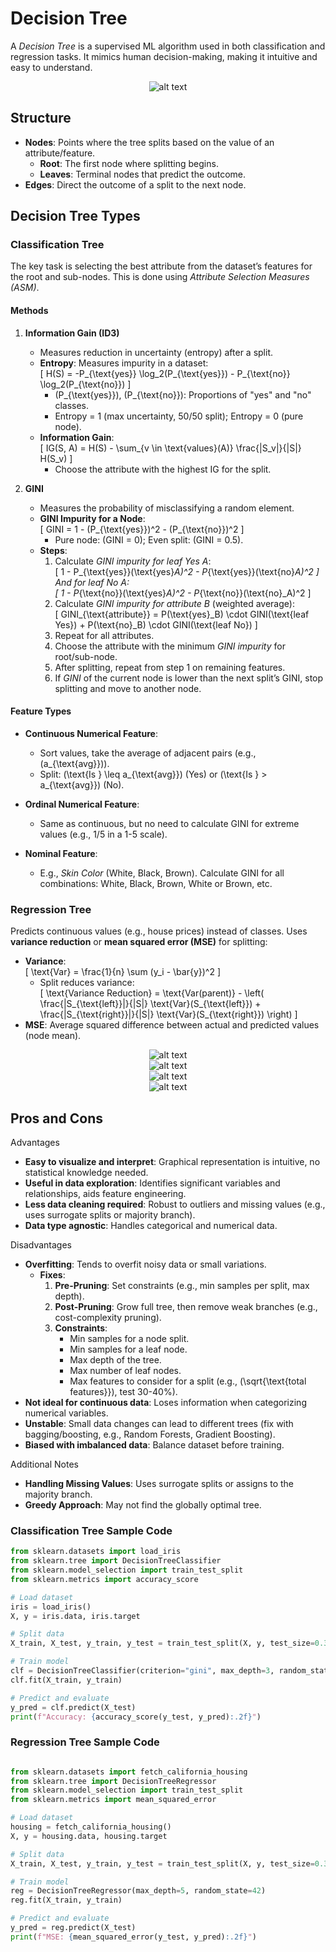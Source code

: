 # **Decision Tree**

A *Decision Tree* is a supervised ML algorithm used in both classification and regression tasks. It mimics human decision-making, making it intuitive and easy to understand.

<center>

![alt text](img/image7.png)

</center>

## **Structure**

- **Nodes**: Points where the tree splits based on the value of an attribute/feature.
  - **Root**: The first node where splitting begins.
  - **Leaves**: Terminal nodes that predict the outcome.
- **Edges**: Direct the outcome of a split to the next node.

## **Decision Tree Types**

### **Classification Tree**

The key task is selecting the best attribute from the dataset’s features for the root and sub-nodes. This is done using *Attribute Selection Measures (ASM)*.

#### **Methods**

1. **Information Gain (ID3)**  

   - Measures reduction in uncertainty (entropy) after a split.  
   - **Entropy**: Measures impurity in a dataset:  
     \[
     H(S) = -P_{\text{yes}} \log_2(P_{\text{yes}}) - P_{\text{no}} \log_2(P_{\text{no}})
     \]
     - \(P_{\text{yes}}\), \(P_{\text{no}}\): Proportions of "yes" and "no" classes.
     - Entropy = 1 (max uncertainty, 50/50 split); Entropy = 0 (pure node).  
   - **Information Gain**:  
     \[
     IG(S, A) = H(S) - \sum_{v \in \text{values}(A)} \frac{|S_v|}{|S|} H(S_v)
     \]
     - Choose the attribute with the highest IG for the split.

2. **GINI**  
   - Measures the probability of misclassifying a random element.  
   - **GINI Impurity for a Node**:  
     \[
     GINI = 1 - (P_{\text{yes}})^2 - (P_{\text{no}})^2
     \]
     - Pure node: \(GINI = 0\); Even split: \(GINI = 0.5\).  
   - **Steps**:  
     1. Calculate *GINI impurity for leaf Yes A*:  
        \[
        1 - P_{\text{yes}}(\text{yes}_A)^2 - P_{\text{yes}}(\text{no}_A)^2
        \]
        And for *leaf No A*:  
        \[
        1 - P_{\text{no}}(\text{yes}_A)^2 - P_{\text{no}}(\text{no}_A)^2
        \]
     2. Calculate *GINI impurity for attribute B* (weighted average):  
        \[
        GINI_{\text{attribute}} = P(\text{yes}_B) \cdot GINI(\text{leaf Yes}) + P(\text{no}_B) \cdot GINI(\text{leaf No})
        \]
     3. Repeat for all attributes.  
     4. Choose the attribute with the minimum *GINI impurity* for root/sub-node.  
     5. After splitting, repeat from step 1 on remaining features.  
     6. If *GINI* of the current node is lower than the next split’s GINI, stop splitting and move to another node.

#### **Feature Types**

- **Continuous Numerical Feature**:  

  - Sort values, take the average of adjacent pairs (e.g., \(a_{\text{avg}}\)).  
  - Split: \(\text{Is } \leq a_{\text{avg}}\) (Yes) or \(\text{Is } > a_{\text{avg}}\) (No).  
- **Ordinal Numerical Feature**:  
  - Same as continuous, but no need to calculate GINI for extreme values (e.g., 1/5 in a 1-5 scale).  
- **Nominal Feature**:  
  - E.g., *Skin Color* (White, Black, Brown). Calculate GINI for all combinations: White, Black, Brown, White or Brown, etc.

### **Regression Tree**

Predicts continuous values (e.g., house prices) instead of classes. Uses **variance reduction** or **mean squared error (MSE)** for splitting:  

- **Variance**:  
  \[
  \text{Var} = \frac{1}{n} \sum (y_i - \bar{y})^2
  \]
  - Split reduces variance:  
    \[
    \text{Variance Reduction} = \text{Var(parent)} - \left( \frac{|S_{\text{left}}|}{|S|} \text{Var}(S_{\text{left}}) + \frac{|S_{\text{right}}|}{|S|} \text{Var}(S_{\text{right}}) \right)
    \]
- **MSE**: Average squared difference between actual and predicted values (node mean).

<center>

![alt text](img/image8.png)  
![alt text](img/image9.png)  
![alt text](img/image10.png)  
![alt text](img/image11.png)

</center>

## **Pros and Cons**

Advantages

- **Easy to visualize and interpret**: Graphical representation is intuitive, no statistical knowledge needed.  
- **Useful in data exploration**: Identifies significant variables and relationships, aids feature engineering.  
- **Less data cleaning required**: Robust to outliers and missing values (e.g., uses surrogate splits or majority branch).  
- **Data type agnostic**: Handles categorical and numerical data.

Disadvantages

- **Overfitting**: Tends to overfit noisy data or small variations.  
  - **Fixes**:  
    1. **Pre-Pruning**: Set constraints (e.g., min samples per split, max depth).  
    2. **Post-Pruning**: Grow full tree, then remove weak branches (e.g., cost-complexity pruning).  
    3. **Constraints**:  
       - Min samples for a node split.  
       - Min samples for a leaf node.  
       - Max depth of the tree.  
       - Max number of leaf nodes.  
       - Max features to consider for a split (e.g., \(\sqrt{\text{total features}}\), test 30-40%).  
- **Not ideal for continuous data**: Loses information when categorizing numerical variables.  
- **Unstable**: Small data changes can lead to different trees (fix with bagging/boosting, e.g., Random Forests, Gradient Boosting).  
- **Biased with imbalanced data**: Balance dataset before training.

Additional Notes

- **Handling Missing Values**: Uses surrogate splits or assigns to the majority branch.  
- **Greedy Approach**: May not find the globally optimal tree.

### **Classification Tree Sample Code**

```python
from sklearn.datasets import load_iris
from sklearn.tree import DecisionTreeClassifier
from sklearn.model_selection import train_test_split
from sklearn.metrics import accuracy_score

# Load dataset
iris = load_iris()
X, y = iris.data, iris.target

# Split data
X_train, X_test, y_train, y_test = train_test_split(X, y, test_size=0.3, random_state=42)

# Train model
clf = DecisionTreeClassifier(criterion="gini", max_depth=3, random_state=42)
clf.fit(X_train, y_train)

# Predict and evaluate
y_pred = clf.predict(X_test)
print(f"Accuracy: {accuracy_score(y_test, y_pred):.2f}")
```

### **Regression Tree Sample Code**

```python

from sklearn.datasets import fetch_california_housing
from sklearn.tree import DecisionTreeRegressor
from sklearn.model_selection import train_test_split
from sklearn.metrics import mean_squared_error

# Load dataset
housing = fetch_california_housing()
X, y = housing.data, housing.target

# Split data
X_train, X_test, y_train, y_test = train_test_split(X, y, test_size=0.3, random_state=42)

# Train model
reg = DecisionTreeRegressor(max_depth=5, random_state=42)
reg.fit(X_train, y_train)

# Predict and evaluate
y_pred = reg.predict(X_test)
print(f"MSE: {mean_squared_error(y_test, y_pred):.2f}")

```